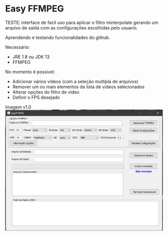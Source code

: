 # Easy FFMPEG

<p>TESTE: interface de facil uso para aplicar o filtro minterpolate gerando um arquivo de saida com as configurações escolhidas pelo usuario.</p>
<p>Aprendendo e testando funcionalidades do github.</p>

Necessário:
- JRE 1.8 ou JDK 13
- FFMPEG

No momento é possivel:
- Adicionar vários videos (com a seleção multipla de arquivos)
- Remover um ou mais elementos da lista de videos selecionados
- Alterar opções do filtro de video
- Definir o FPS desejado

Imagem v1.0
![screenshot](https://github.com/Neerosh/EasyFFMPEG/blob/main/1.0.png)

